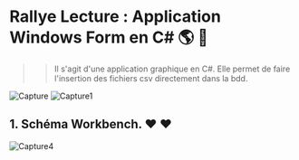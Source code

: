 # Rallye Lecture : Application Windows Form en C#  :earth_americas: :honeybee:

>> Il s'agit d'une application graphique en C#. Elle permet de faire l'insertion des fichiers csv directement dans la bdd.

![Capture](https://user-images.githubusercontent.com/71081511/100363484-175af380-2ffd-11eb-82a8-5476ad95c203.PNG)
![Capture1](https://user-images.githubusercontent.com/71081511/100363491-188c2080-2ffd-11eb-915f-26fa297701ee.PNG)


## 1. Schéma Workbench. :heart: :heart:

![Capture4](https://user-images.githubusercontent.com/71081511/94029097-bfb1c900-fdbc-11ea-8e0b-d486cd95c52b.PNG)

